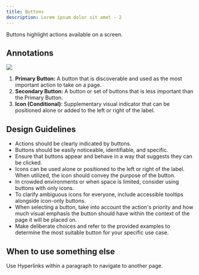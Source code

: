 ```yaml
---
title: Buttons
description: Lorem ipsum dolor sit amet - 2
---
```

Buttons highlight actions available on a screen.

## Annotations

![](/buttons.svg)

1. **Primary Button:** A button that is discoverable and used as the most important action to take on a page.
2. **Secondary Button:** A button or set of buttons that is less important than the Primary Button.
3. **Icon (Conditional)**: Supplementary visual indicator that can be positioned alone or added to the left or right of the label. 

## Design Guidelines

* Actions should be clearly indicated by buttons.
* Buttons should be easily noticeable, identifiable, and specific.
* Ensure that buttons appear and behave in a way that suggests they can be clicked.
* Icons can be used alone or positioned to the left or right of the label. When utilized, the icon should convey the purpose of the button.
* In crowded environments or when space is limited, consider using buttons with only icons.
* To clarify ambiguous icons for everyone, include accessible tooltips alongside icon-only buttons.
* When selecting a button, take into account the action's priority and how much visual emphasis the button should have within the context of the page it will be placed on.
* Make deliberate choices and refer to the provided examples to determine the most suitable button for your specific use case.

## When to use something else

Use Hyperlinks within a paragraph to navigate to another page.